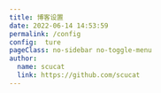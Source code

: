 ```yaml
---
title: 博客设置
date: 2022-06-14 14:53:59
permalink: /config
config:  ture
pageClass: no-sidebar no-toggle-menu
author: 
  name: scucat
  link: https://github.com/scucat
---
```




